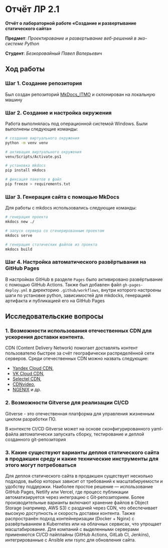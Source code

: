 # Отчёт ЛР 2.1

**Отчёт о лабораторной работе «Создание и развертывание статического сайта»**

**Предмет**: _Проектирование и развертывание веб-решений в эко-системе Python_

**Студент**: _Безкоровайный Павел Валерьевич_

## Ход работы

### Шаг 1. Создание репозитория

Был создан репозиторий [MkDocs_ITMO](https://github.com/pashabezk/MkDocs_ITMO)
и склонирован на локальную машину

### Шаг 2. Создание и настройка окружения

Работа выполнялась под операционной системой Windows. Были выполнены следующие команды:

```sh
# создание виртуального окружения
python -m venv venv

# активация виртуального окружения
venv/Scripts/Activate.ps1

# установка mkdocs
pip install mkdocs

# фиксация пакетов в файл
pip freeze > requirements.txt
```

### Шаг 3. Генерация сайта с помощью MkDocs

Для работы с mkdocs использовались следующие команды:

```sh
# генерация проекта
mkdocs new ./

# запуск сервера со сгенерированным проектом
mkdocs serve

# генерация статических файлов из проекта
mkdocs build
```

### Шаг 4. Настройка автоматического развёртывания на GitHub Pages

В настройках GitHub в разделе `Pages` было активировано развёртывание с помощью GitHub Actions.
Также был добавлен файл `gh-pages-deploy.yml` в директорию `.github/workflows`, внутри которого
настроены шаги по установке python, зависимостей для mkdocks, генерацией артифакта и публикацией
его на GitHub Pages

## Исследовательские вопросы

### 1. Возможности использования отечественных CDN для ускорения доставки контента.

CDN (Content Delivery Network) помогает доставлять контент пользователю быстрее за счёт географически распределённой сети серверов.
Среди отечественных CDN можно назвать следующие:

- [Yandex Cloud CDN](https://yandex.cloud/ru/services/cdn),
- [VK Cloud CDN](https://cloud.vk.com/docs/ru/networks/cdn),
- [Selectel CDN](https://selectel.ru/services/additional/cdn/),
- [CDNvideo](https://www.cdnvideo.ru/),
- [NGENIX](https://ngenix.net/ecp/cdn/) и др.

### 2. Возможности Gitverse для реализации CI/CD

Gitverse - это отечественная платформа для управления жизненным циклом разработки ПО.

В контексте CI/CD Gitverse может на основе сконфигурированного yaml-файла автоматически запускать
сборку, тестирование и деплой созданного git-репозитория

### 3. Какие существуют варианты деплоя статического сайта в продакшен среду и какие технические инструменты для этого могут потребоваться

Для деплоя статического сайта в продакшен существует несколько подходов, выбор которых зависит от требований к масштабируемости и удобству поддержки.
Наиболее простое решение — использование GitHub Pages, Netlify или Vercel, где процесс публикации автоматизируется через интеграцию с Git‑репозиторием.
Более производительные варианты включают хранение файлов в Object Storage (например, AWS S3) с раздачей через CDN, что обеспечивает высокую доступность и скорость доставки контента.
Также распространён подход контейнеризации (Docker + Nginx) с развёртыванием в Kubernetes или на облачных сервисах, что упрощает масштабирование.
Для компаний с выделенными серверами применяются CI/CD пайплайны (GitHub Actions, GitLab CI, Jenkins), интегрированные с Ansible или rsync для обновления сайта.
